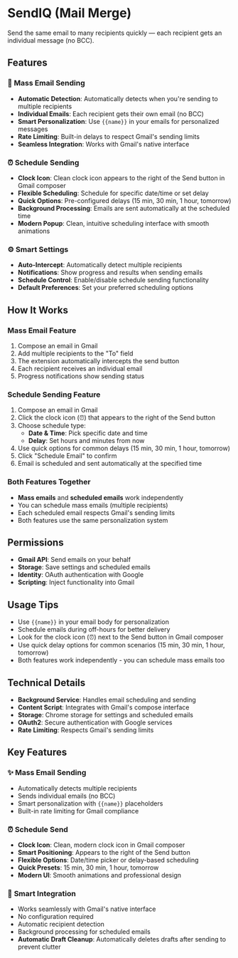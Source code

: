 # SendIQ (Mail Merge)

Send the same email to many recipients quickly — each recipient gets an individual message (no BCC).

## Features

### 🚀 Mass Email Sending
- **Automatic Detection**: Automatically detects when you're sending to multiple recipients
- **Individual Emails**: Each recipient gets their own email (no BCC)
- **Smart Personalization**: Use `{{name}}` in your emails for personalized messages
- **Rate Limiting**: Built-in delays to respect Gmail's sending limits
- **Seamless Integration**: Works with Gmail's native interface

### ⏰ Schedule Sending
- **Clock Icon**: Clean clock icon appears to the right of the Send button in Gmail composer
- **Flexible Scheduling**: Schedule for specific date/time or set delay
- **Quick Options**: Pre-configured delays (15 min, 30 min, 1 hour, tomorrow)
- **Background Processing**: Emails are sent automatically at the scheduled time
- **Modern Popup**: Clean, intuitive scheduling interface with smooth animations

### ⚙️ Smart Settings
- **Auto-Intercept**: Automatically detect multiple recipients
- **Notifications**: Show progress and results when sending emails
- **Schedule Control**: Enable/disable schedule sending functionality
- **Default Preferences**: Set your preferred scheduling options

## How It Works

### Mass Email Feature
1. Compose an email in Gmail
2. Add multiple recipients to the "To" field
3. The extension automatically intercepts the send button
4. Each recipient receives an individual email
5. Progress notifications show sending status

### Schedule Sending Feature
1. Compose an email in Gmail
2. Click the clock icon (⏰) that appears to the right of the Send button
3. Choose schedule type:
   - **Date & Time**: Pick specific date and time
   - **Delay**: Set hours and minutes from now
4. Use quick options for common delays (15 min, 30 min, 1 hour, tomorrow)
5. Click "Schedule Email" to confirm
6. Email is scheduled and sent automatically at the specified time

### Both Features Together
- **Mass emails** and **scheduled emails** work independently
- You can schedule mass emails (multiple recipients)
- Each scheduled email respects Gmail's sending limits
- Both features use the same personalization system

## Permissions

- **Gmail API**: Send emails on your behalf
- **Storage**: Save settings and scheduled emails
- **Identity**: OAuth authentication with Google
- **Scripting**: Inject functionality into Gmail

## Usage Tips

- Use `{{name}}` in your email body for personalization
- Schedule emails during off-hours for better delivery
- Look for the clock icon (⏰) next to the Send button in Gmail composer
- Use quick delay options for common scenarios (15 min, 30 min, 1 hour, tomorrow)
- Both features work independently - you can schedule mass emails too

## Technical Details

- **Background Service**: Handles email scheduling and sending
- **Content Script**: Integrates with Gmail's compose interface
- **Storage**: Chrome storage for settings and scheduled emails
- **OAuth2**: Secure authentication with Google services
- **Rate Limiting**: Respects Gmail's sending limits

## Key Features

### ✨ **Mass Email Sending**
- Automatically detects multiple recipients
- Sends individual emails (no BCC)
- Smart personalization with `{{name}}` placeholders
- Built-in rate limiting for Gmail compliance

### ⏰ **Schedule Send**
- **Clock Icon**: Clean, modern clock icon in Gmail composer
- **Smart Positioning**: Appears to the right of the Send button
- **Flexible Options**: Date/time picker or delay-based scheduling
- **Quick Presets**: 15 min, 30 min, 1 hour, tomorrow
- **Modern UI**: Smooth animations and professional design

### 🔧 **Smart Integration**
- Works seamlessly with Gmail's native interface
- No configuration required
- Automatic recipient detection
- Background processing for scheduled emails
- **Automatic Draft Cleanup**: Automatically deletes drafts after sending to prevent clutter
